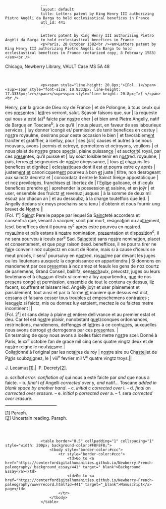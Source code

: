 
                    ---
                    layout: default
                    title: Letters patent by King Henry III authorizing Pietro Angèli da Barga to hold ecclesiastical benefices in France
                    utl_id: 441
                    ---
                
                    Letters patent by King Henry III authorizing Pietro Angèli da Barga to hold ecclesiastical benefices in France  
                    <p>Paris, 20 October 1582<br /><em>Letters patent by King Henry III authorizing Pietro Angèli da Barga to hold ecclesiastical benefices in France (notarized copy, 8 February 1583) </em><br />
Chicago, Newberry Library, VAULT Case MS 5A 48</p>
<p> </p>
  
                    <p><span style="line-height: 20.8px;">[Fol. 1</span><sup><span style="font-size: 10.8333px; line-height: 17.3333px;">r</span></sup><span style="line-height: 20.8px;">] </span><br />
Henry, par la grace de Dieu roy de France | et de Polongne, à tous ceulx qui ces p<u>rese</u>ntes | l<u>ett</u>res verront, salut. Sçavoir faisons que, sur | la requeste qui nous a esté (a)<sup>a</sup> faicte par n<u>ost</u>re cher | et bien amé Pietre Angelly, natif de Bargue en Toscane<sup>b</sup>, à ce qu’il | nous pleust, en faveur de ses labourieux services, | luy donner \congé et/ permission de tenir benefices en cestuy | n<u>ost</u>re royaulme, desirans pour ceste occasion le bien | et favorablem<u>ent</u> traicter et gratiffier, à icelluy, pour | ses [<em>sic</em>] causes et autres à ce nous mouvans, avons | permis et octroyé, permettons et octroyons, voullons | et nous plaist de n<u>ost</u>re grace sp<u>eci</u>al, plaine puissan<u>ce</u> | et auct<u>orit</u>é royal, par ces p<u>rese</u>ntes, qu’il puisse et | luy soict loisible tenir en n<u>ost</u>red. royaulme, | païs, terres <u>et</u> seigneuries de n<u>ost</u>re obeyssance, | tous <u>et</u> ch<u>ac</u>uns les benefices et dignitez | ecle<u>siasti</u>ques dont il est <u>et</u> pourra estre cy aprés | justem<u>ent</u> <u>et</u> canonicquem<u>ent</u> pourveu à bon <u>et</u> juste | tiltre, non desrogeant aux sainctz decretz et | concordatz d’entre le Sainct Sieige appostolicque | et noz previleiges, franchises <u>et</u> libertez de | l’Egl<u>is</u>e galicane, et d’iceulx benefices prendre <u>et</u> | aprehender la possession <u>et</u> saisine, et en joÿr | et user, ensemble des fruictz <u>et</u> revenuz jusques | à la somme de deux mil escuz par chacun an | et au dessoubz, à la charge touteffois que led. | Angelly dedans six moys prochains sera tenu | d’obtenir et nous fournir ung brevet de N<u>ost</u>re ||<br />
[Fol. 1<sup>v</sup>] S<u>ainc</u>t Pere le pappe par lequel Sa S<u>ainc</u>teté accordera et consentira que, venant à vacquer, soict par mort, resigna<u>ti</u>on ou au<u>ltre</u>ment, lesd. beneffices dont il pourra cy<sup>c</sup> aprés estre pourveu en n<u>ost</u>red. roy<u>aul</u>me et païs estans à n<u>ost</u>re nomina<u>ti</u>on, p<u>rese</u>nta<u>ti</u>on et disp<u>ositi</u>on<sup>d</sup>, il ne sera pourveu à iceulx par<sup>e</sup> Sad. S<u>ainc</u>teté sans n<u>ost</u>re nomina<u>ti</u>on, placet et consentement, et que po<u>u</u>r raison desd. beneffices, il ne pourra tirer ne f<u>air</u>e convenir noz subjectz en court de Rome, mais si à cause d’iceulx se meut procés, il sera<sup>f</sup> poursuivy en n<u>ost</u>red. roy<u>aul</u>me par devant les juges ou les lieutenans ausquelz la cognoissance en appartiendra.| Si donnons en mandement par ces p<u>rese</u>ntes à noz amez et feaulx les gens de noz courtz de parlemens, Grand Conseil, baillifz, sen<u>esch</u>aulx, prevostz, juges ou leurs lieutenans et à ch<u>asc</u>un d’eulx si comme à luy appartiendra, q<u>ue</u> de nos p<u>rese</u>ns congé <u>et</u> permission, ensemble de tout le contenu cy dessus, ilz facent, souffrent et laissent led. Angelly joÿr et user plainement et paisiblement, tout ainsi et par la forme <u>et</u> maniere que dessus est dict, cessans et faisans cesser tous troubles <u>et</u> empeschemens contr<u>air</u>es ; lesq<u>ue</u>lz si faictz, mis ou donnez luy estoient, mectez le ou faictes metre incontinent ||<br />
[Fol. 2<sup>r</sup>] et sans delay à plaine <u>et</u> entiere dellivrance et au premier estat et deu. Car tel est n<u>ost</u>re plaisir, nonobstant q<u>ue</u>lzconques ordonnances, restrinctions, mandemens, deffen<u>ce</u>s et l<u>ett</u>res à ce contr<u>air</u>es, auxquelles nous avons derrogé <u>et</u> derrogeons par ces p<u>rese</u>ntes. |<br />
En tesmoing de quoy nous avons à icelles faict metre n<u>ost</u>re scel. Donné à Paris, le xx<sup>e</sup> octobre l’an de grace mil cinq cens quatre vingtz deux et de n<u>ost</u>re reigne le neuf<u>vies</u>me.|<br />
Coll<u>ati</u>onné à l’original par les not<u>air</u>es du roy | n<u>ost</u>re sire ou Ch<u>astel</u>let de P<u>ar</u>is soubz<u>sig</u>nez, le | viii<sup>e</sup> fevrier mil V<sup>c</sup> quatre vingtz troys.||</p>
<p>J. Lecamus<a href="#_ftn1" name="_ftnref1" title="" id="_ftnref1">[1]</a>.|  P. Decrety<a href="#_ftn2" name="_ftnref2" title="" id="_ftnref2">[2]</a>.</p>
<p>a. <em>scribal error: conflation of</em> qui nous a esté faicte par <em>and</em> que nous a faicte. – b. <em>final</em> i <em>of</em> Angelli <em>corrected over</em> y<em>, and</em> natif<em>… </em>Toscane <em>added in blank space by another hand</em>. – c. <em>initial</em> c <em>corrected over</em> i. – d. <em>final</em> on <em>corrected over erasure.</em> – e. <em>initial</em> p <em>corrected over</em> a. – f. sera <em>corrected over erasure</em>.</p>
<hr align="left" size="1" width="33%" /><div><a href="#_ftnref1" name="_ftn1" title="" id="_ftn1">[1]</a> Paraph.<br /><a href="#_ftnref2" name="_ftn2" title="" id="_ftn2">[2]</a> Uncertain reading. Paraph.
<p> </p>
</div>

                    
                     
                    <table border="0.5" cellpadding="1" cellspacing="1" style="width: 200px; background-color:#F8F8F8;">
                        <tbody style="border-color:#ccc">
                            <tr style="border-color:#ccc">
                                <td>Go to <a href="https://centerfordigitalhumanities.github.io/Newberry-French-paleography/_background_essay/441" target="_blank">Background Essay</a></td>
                                <td>Go to <a href="https://centerfordigitalhumanities.github.io/Newberry-French-paleography/www/record.html?id=441" target="_blank">Manuscript</a> page</td>
                            </tr>
                        </tbody>
                    </table>
                     
                
                